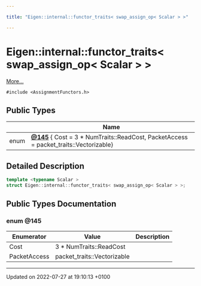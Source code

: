 ```yaml
---

title: "Eigen::internal::functor_traits< swap_assign_op< Scalar > >"

---
```


# Eigen::internal::functor_traits< swap_assign_op< Scalar > >



 [More...](#detailed-description)


`#include <AssignmentFunctors.h>`

## Public Types

|                | Name           |
| -------------- | -------------- |
| enum| **[@145](http://example.org/classes/structeigen_1_1internal_1_1functor__traits_3_01swap__assign__op_3_01scalar_01_4_01_4/#enum-@145)** { Cost = 3 * NumTraits<Scalar>::ReadCost, PacketAccess = packet_traits<Scalar>::Vectorizable} |

## Detailed Description

```cpp
template <typename Scalar >
struct Eigen::internal::functor_traits< swap_assign_op< Scalar > >;
```

## Public Types Documentation

### enum @145

| Enumerator | Value | Description |
| ---------- | ----- | ----------- |
| Cost | 3 * NumTraits<Scalar>::ReadCost|   |
| PacketAccess | packet_traits<Scalar>::Vectorizable|   |




-------------------------------

Updated on 2022-07-27 at 19:10:13 +0100